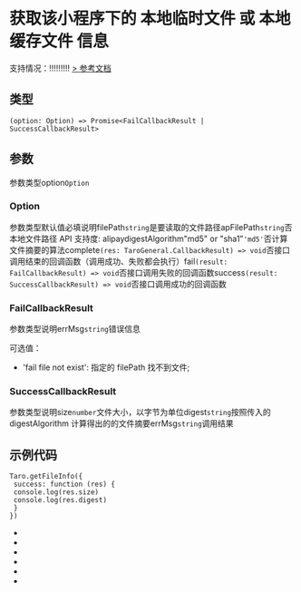 # 获取该小程序下的 本地临时文件 或 本地缓存文件 信息
支持情况：!!!!!!!!!
[> 参考文档
](https://developers.weixin.qq.com/miniprogram/dev/api/file/wx.getFileInfo.html)
## 类型[​](getFileInfo.html#类型)
```tsx
(option: Option) => Promise<FailCallbackResult | SuccessCallbackResult>
```

## 参数[​](getFileInfo.html#参数)
参数类型option`Option`
### Option[​](getFileInfo.html#option)
参数类型默认值必填说明filePath`string`是要读取的文件路径apFilePath`string`否本地文件路径
API 支持度: alipaydigestAlgorithm"md5" or "sha1"`'md5'`否计算文件摘要的算法complete`(res: TaroGeneral.CallbackResult) => void`否接口调用结束的回调函数（调用成功、失败都会执行）fail`(result: FailCallbackResult) => void`否接口调用失败的回调函数success`(result: SuccessCallbackResult) => void`否接口调用成功的回调函数
### FailCallbackResult[​](getFileInfo.html#failcallbackresult)
参数类型说明errMsg`string`错误信息

可选值：
- 'fail file not exist': 指定的 filePath 找不到文件;
### SuccessCallbackResult[​](getFileInfo.html#successcallbackresult)
参数类型说明size`number`文件大小，以字节为单位digest`string`按照传入的 digestAlgorithm 计算得出的的文件摘要errMsg`string`调用结果
## 示例代码[​](getFileInfo.html#示例代码)
```tsx
Taro.getFileInfo({
 success: function (res) {
 console.log(res.size)
 console.log(res.digest)
 }
})
```

- 
- 

- 
- 
- 

-
